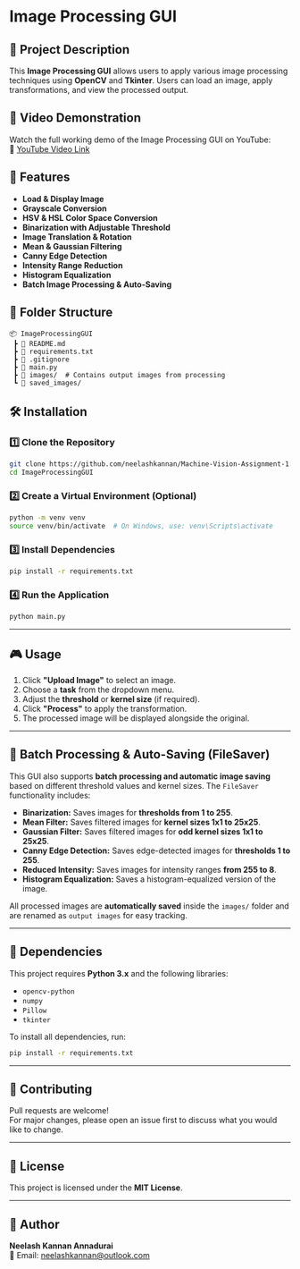 # Image Processing GUI

## 📌 Project Description
This **Image Processing GUI** allows users to apply various image processing techniques using **OpenCV** and **Tkinter**. Users can load an image, apply transformations, and view the processed output.

## 🎥 Video Demonstration
Watch the full working demo of the Image Processing GUI on YouTube:  
🔗 [YouTube Video Link](https://youtu.be/gPx34iCIOaI)


## 🚀 Features
- **Load & Display Image**
- **Grayscale Conversion**
- **HSV & HSL Color Space Conversion**
- **Binarization with Adjustable Threshold**
- **Image Translation & Rotation**
- **Mean & Gaussian Filtering**
- **Canny Edge Detection**
- **Intensity Range Reduction**
- **Histogram Equalization**
- **Batch Image Processing & Auto-Saving**

## 📂 Folder Structure
```
📦 ImageProcessingGUI
 ┣ 📜 README.md
 ┣ 📜 requirements.txt
 ┣ 📜 .gitignore
 ┣ 📜 main.py
 ┣ 📂 images/  # Contains output images from processing
 ┗ 📂 saved_images/
```

## 🛠️ Installation

### 1️⃣ **Clone the Repository**
```bash
git clone https://github.com/neelashkannan/Machine-Vision-Assignment-1.git
cd ImageProcessingGUI
```

### 2️⃣ **Create a Virtual Environment (Optional)**
```bash
python -m venv venv
source venv/bin/activate  # On Windows, use: venv\Scripts\activate
```

### 3️⃣ **Install Dependencies**
```bash
pip install -r requirements.txt
```

### 4️⃣ **Run the Application**
```bash
python main.py
```

---

## 🎮 Usage
1. Click **"Upload Image"** to select an image.
2. Choose a **task** from the dropdown menu.
3. Adjust the **threshold** or **kernel size** (if required).
4. Click **"Process"** to apply the transformation.
5. The processed image will be displayed alongside the original.

---

## 🔧 Batch Processing & Auto-Saving (FileSaver)
This GUI also supports **batch processing and automatic image saving** based on different threshold values and kernel sizes. The `FileSaver` functionality includes:
- **Binarization:** Saves images for **thresholds from 1 to 255**.
- **Mean Filter:** Saves filtered images for **kernel sizes 1x1 to 25x25**.
- **Gaussian Filter:** Saves filtered images for **odd kernel sizes 1x1 to 25x25**.
- **Canny Edge Detection:** Saves edge-detected images for **thresholds 1 to 255**.
- **Reduced Intensity:** Saves images for intensity ranges **from 255 to 8**.
- **Histogram Equalization:** Saves a histogram-equalized version of the image.

All processed images are **automatically saved** inside the `images/` folder and are renamed as `output images` for easy tracking.

---

## 🔧 Dependencies
This project requires **Python 3.x** and the following libraries:
- `opencv-python`
- `numpy`
- `Pillow`
- `tkinter`

To install all dependencies, run:
```bash
pip install -r requirements.txt
```

---

## 🤝 Contributing
Pull requests are welcome!  
For major changes, please open an issue first to discuss what you would like to change.

---

## 📜 License
This project is licensed under the **MIT License**.

---

## 👤 Author
**Neelash Kannan Annadurai**  
📧 Email: neelashkannan@outlook.com

